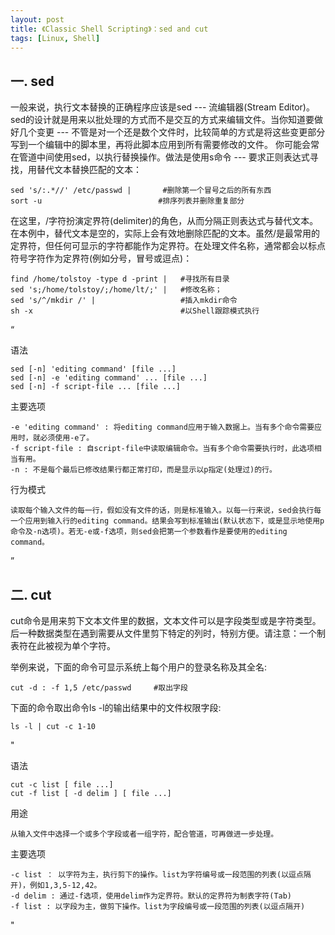 ```yaml
---
layout: post
title: 《Classic Shell Scripting》：sed and cut
tags: [Linux, Shell]
---
```


一. sed
-----------

一般来说，执行文本替换的正确程序应该是sed --- 流编辑器(Stream Editor)。sed的设计就是用来以批处理的方式而不是交互的方式来编辑文件。当你知道要做好几个变更 --- 不管是对一个还是数个文件时，比较简单的方式是将这些变更部分写到一个编辑中的脚本里，再将此脚本应用到所有需要修改的文件。
你可能会常在管道中间使用sed，以执行替换操作。做法是使用s命令 --- 要求正则表达式寻找，用替代文本替换匹配的文本：

    sed 's/:.*//' /etc/passwd |       #删除第一个冒号之后的所有东西
    sort -u                          #排序列表并删除重复部分

在这里，/字符扮演定界符(delimiter)的角色，从而分隔正则表达式与替代文本。在本例中，替代文本是空的，实际上会有效地删除匹配的文本。虽然/是最常用的定界符，但任何可显示的字符都能作为定界符。在处理文件名称，通常都会以标点符号字符作为定界符(例如分号，冒号或逗点)：

    find /home/tolstoy -type d -print |   #寻找所有目录
    sed 's;/home/tolstoy/;/home/lt/;' |   #修改名称；
    sed 's/^/mkdir /' |                   #插入mkdir命令
    sh -x                                 #以Shell跟踪模式执行


“

语法

    sed [-n] 'editing command' [file ...]
    sed [-n] -e 'editing command' ... [file ...]
    sed [-n] -f script-file ... [file ...]

主要选项

    -e 'editing command' : 将editing command应用于输入数据上。当有多个命令需要应用时，就必须使用-e了。
    -f script-file : 自script-file中读取编辑命令。当有多个命令需要执行时，此选项相当有用。
    -n : 不是每个最后已修改结果行都正常打印，而是显示以p指定(处理过)的行。

行为模式

    读取每个输入文件的每一行，假如没有文件的话，则是标准输入。以每一行来说，sed会执行每一个应用到输入行的editing command。结果会写到标准输出(默认状态下，或是显示地使用p命令及-n选项)。若无-e或-f选项，则sed会把第一个参数看作是要使用的editing command。
”

二. cut
-------------

cut命令是用来剪下文本文件里的数据，文本文件可以是字段类型或是字符类型。后一种数据类型在遇到需要从文件里剪下特定的列时，特别方便。请注意：一个制表符在此被视为单个字符。

举例来说，下面的命令可显示系统上每个用户的登录名称及其全名:

    cut -d : -f 1,5 /etc/passwd     #取出字段

下面的命令取出命令ls -l的输出结果中的文件权限字段:

    ls -l | cut -c 1-10

"

语法

    cut -c list [ file ...]
    cut -f list [ -d delim ] [ file ...]

用途

    从输入文件中选择一个或多个字段或者一组字符，配合管道，可再做进一步处理。

主要选项

    -c list ： 以字符为主，执行剪下的操作。list为字符编号或一段范围的列表(以逗点隔开)，例如1,3,5-12,42。
    -d delim : 通过-f选项，使用delim作为定界符。默认的定界符为制表字符(Tab)
    -f list : 以字段为主，做剪下操作。list为字段编号或一段范围的列表(以逗点隔开)

"

